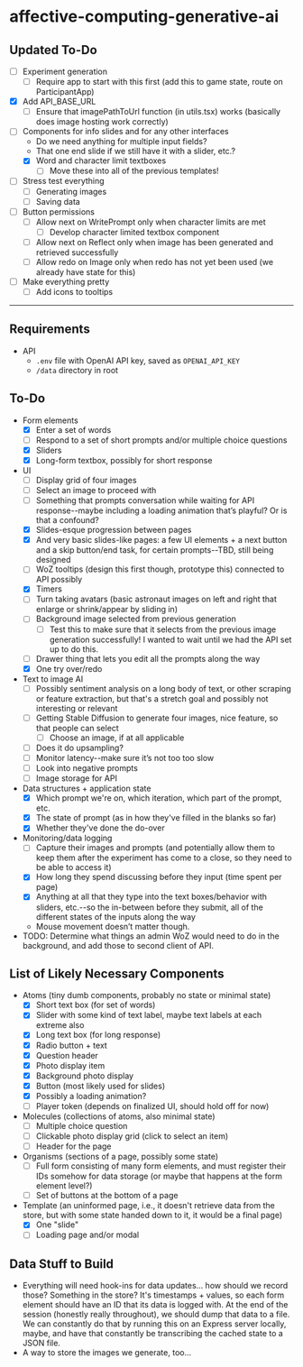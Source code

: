# affective-computing-generative-ai

## Updated To-Do
- [ ] Experiment generation
  - [ ] Require app to start with this first (add this to game state, route on ParticipantApp)
- [x] Add API_BASE_URL 
  - [ ] Ensure that imagePathToUrl function (in utils.tsx) works (basically does image hosting work correctly)
- [ ] Components for info slides and for any other interfaces
  - Do we need anything for multiple input fields?
  - That one end slide if we still have it with a slider, etc.?
  - [x] Word and character limit textboxes
    - [ ] Move these into all of the previous templates!
- [ ] Stress test everything
   - [ ] Generating images
   - [ ] Saving data
- [ ] Button permissions
  - [ ] Allow next on WritePrompt only when character limits are met
    - [ ] Develop character limited textbox component
  - [ ] Allow next on Reflect only when image has been generated and retrieved successfully
  - [ ] Allow redo on Image only when redo has not yet been used (we already have state for this)
- [ ] Make everything pretty
  - [ ] Add icons to tooltips

----

## Requirements
- API
  - `.env` file with OpenAI API key, saved as `OPENAI_API_KEY`
  - `/data` directory in root

## To-Do
- Form elements
  - [x] Enter a set of words
  - [ ] Respond to a set of short prompts and/or multiple choice questions
  - [x] Sliders
  - [x] Long-form textbox, possibly for short response
- UI
  - [ ] Display grid of four images
  - [ ] Select an image to proceed with
  - [ ] Something that prompts conversation while waiting for API response--maybe including a loading animation that’s playful? Or is that a confound?
  - [x] Slides-esque progression between pages
  - [x] And very basic slides-like pages: a few UI elements + a next button and a skip button/end task, for certain prompts--TBD, still being designed
  - [ ] WoZ tooltips (design this first though, prototype this) connected to API possibly
  - [x] Timers
  - [ ] Turn taking avatars (basic astronaut images on left and right that enlarge or shrink/appear by sliding in)
  - [ ] Background image selected from previous generation
    - [ ] Test this to make sure that it selects from the previous image generation successfully! I wanted to wait until we had the API set up to do this.
  - [ ] Drawer thing that lets you edit all the prompts along the way
  - [x] One try over/redo
- Text to image AI
  - [ ] Possibly sentiment analysis on a long body of text, or other scraping or feature extraction, but that's a stretch goal and possibly not interesting or relevant
  - [ ] Getting Stable Diffusion to generate four images, nice feature, so that people can select
    - [ ] Choose an image, if at all applicable
  - [ ] Does it do upsampling?
  - [ ] Monitor latency--make sure it’s not too too slow
  - [ ] Look into negative prompts
  - [ ] Image storage for API
- Data structures + application state
  - [x] Which prompt we're on, which iteration, which part of the prompt, etc.
  - [x] The state of prompt (as in how they've filled in the blanks so far)
  - [x] Whether they've done the do-over
- Monitoring/data logging
  - [ ] Capture their images and prompts (and potentially allow them to keep them after the experiment has come to a close, so they need to be able to access it)
  - [x] How long they spend discussing before they input (time spent per page)
  - [x] Anything at all that they type into the text boxes/behavior with sliders, etc.--so the in-between before they submit, all of the different states of the inputs along the way
  - Mouse movement doesn’t matter though.
- TODO: Determine what things an admin WoZ would need to do in the background, and add those to second client of API.

## List of Likely Necessary Components
- Atoms (tiny dumb components, probably no state or minimal state)
  - [x] Short text box (for set of words)
  - [x] Slider with some kind of text label, maybe text labels at each extreme also
  - [x] Long text box (for long response)
  - [x] Radio button + text
  - [x] Question header
  - [x] Photo display item
  - [x] Background photo display
  - [x] Button (most likely used for slides)
  - [x] Possibly a loading animation?
  - [ ] Player token (depends on finalized UI, should hold off for now)
- Molecules (collections of atoms, also minimal state)
  - [ ] Multiple choice question
  - [ ] Clickable photo display grid (click to select an item)
  - [ ] Header for the page
- Organisms (sections of a page, possibly some state)
  - [ ] Full form consisting of many form elements, and must register their IDs somehow for data storage (or maybe that happens at the form element level?)
  - [ ] Set of buttons at the bottom of a page
- Template (an uninformed page, i.e., it doesn't retrieve data from the store, but with some state handed down to it, it would be a final page)
  - [x] One "slide"
  - [ ] Loading page and/or modal

## Data Stuff to Build
- Everything will need hook-ins for data updates... how should we record those? Something in the store? It's timestamps + values, so each form element should have an ID that its data is logged with. At the end of the session (honestly really throughout), we should dump that data to a file. We can constantly do that by running this on an Express server locally, maybe, and have that constantly be transcribing the cached state to a JSON file.
- A way to store the images we generate, too...
